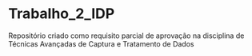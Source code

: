 # Trabalho_2_IDP

Repositório criado como requisito parcial de aprovação na disciplina de Técnicas Avançadas de Captura e Tratamento de Dados
